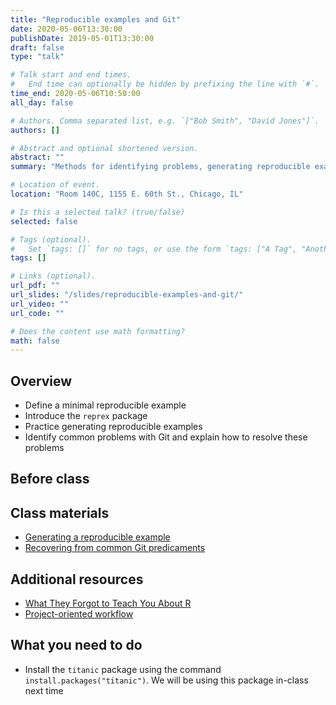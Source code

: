 ```yaml
---
title: "Reproducible examples and Git"
date: 2020-05-06T13:30:00
publishDate: 2019-05-01T13:30:00
draft: false
type: "talk"

# Talk start and end times.
#   End time can optionally be hidden by prefixing the line with `#`.
time_end: 2020-05-06T10:50:00
all_day: false

# Authors. Comma separated list, e.g. `["Bob Smith", "David Jones"]`.
authors: []

# Abstract and optional shortened version.
abstract: ""
summary: "Methods for identifying problems, generating reproducible examples, and solving common problems in Git."

# Location of event.
location: "Room 140C, 1155 E. 60th St., Chicago, IL"

# Is this a selected talk? (true/false)
selected: false

# Tags (optional).
#   Set `tags: []` for no tags, or use the form `tags: ["A Tag", "Another Tag"]` for one or more tags.
tags: []

# Links (optional).
url_pdf: ""
url_slides: "/slides/reproducible-examples-and-git/"
url_video: ""
url_code: ""

# Does the content use math formatting?
math: false
---
```




## Overview

* Define a minimal reproducible example
* Introduce the `reprex` package
* Practice generating reproducible examples
* Identify common problems with Git and explain how to resolve these problems

## Before class

## Class materials

* [Generating a reproducible example](/notes/reproducible-examples/)
* [Recovering from common Git predicaments](/notes/common-git-problems/)

## Additional resources

* [What They Forgot to Teach You About R](https://rstats.wtf/)
* [Project-oriented workflow](https://www.tidyverse.org/articles/2017/12/workflow-vs-script/)

## What you need to do

* Install the `titanic` package using the command `install.packages("titanic")`. We will be using this package in-class next time

